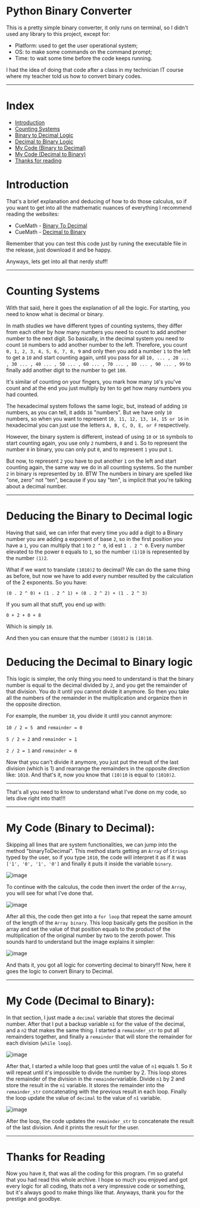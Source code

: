 # Python Binary Converter

This is a pretty simple binary converter, it only runs on terminal, so I didn't used any library to this project, except for:
 * Platform: used to get the user operational system;
 * OS: to make some commands on the command prompt;
 * Time: to wait some time before the code keeps running.

I had the idea of doing that code after a class in my technician IT course where my teacher told us how to convert binary codes.

---

# Index  
* [Introduction](#intro)
* [Counting Systems](#CountingSystems)  
* [Binary to Decimal Logic](#BToD)
* [Decimal to Binary Logic](#DToB)
* [My Code (Binary to Decimal)](#myCode1)
* [My Code (Decimal to Binary)](#myCode2)
* [Thanks for reading](#thx)

# <h1 id ="intro">Introduction</h1>

That's a brief explanation and deducing of how to do those calculus, so if you want to get into all the mathematic nuances of everything I recommend reading the websites:
* CueMath - <a href='https://www.cuemath.com/numbers/binary-to-decimal/' target="_blank">Binary To Decimal</a>
* CueMath - <a href='https://www.cuemath.com/numbers/decimal-to-binary' target="_blank"/>Decimal to Binary</a>

Remember that you can test this code just by runing the executable file in the release, just download it and be happy.

Anyways, lets get into all that nerdy stuff!

---

# <h1 id ="CountingSystems">Counting Systems</h1>

With that said, here it goes the explanation of all the logic. For starting, you need to know what is decimal or binary.

In math studies we have different types of counting systems, they differ from each other by how many numbers you need to count to add another number to the next digit. So basically, in the decimal system you need to count ```10``` numbers to add another number to the left. Therefore, you count ```0, 1, 2, 3, 4, 5, 6, 7, 8, 9``` and only then you add a number ```1``` to the left to get a ```10``` and start counting again, until you pass for all ```10, ... , 20 ... , 30 ... , 40 ... , 50 ... , 60 ... , 70 ... , 80 ... , 90 ... , 99``` to finally add another digit to the number to get ```100```. 

It's similar of counting on your fingers, you mark how many ```10```'s you've count and at the end you just multiply by ten to get how many numbers you had counted.

The hexadecimal system follows the same logic, but, instead of adding ```10``` numbers, as you can tell, it adds ```16``` "numbers". But we have only ```10``` numbers, so when you want to represent ```10, 11, 12, 13, 14, 15 or 16``` in hexadecimal you can just use the letters ```A, B, C, D, E, or F``` respectively.

However, the binary system is different, instead of using ```10``` or ```16``` symbols to start counting again, you use only ```2``` numbers, ```0``` and ```1```. So to represent the number ```0``` in binary, you can only put ```0```, and to represent ```1``` you put ```1```.

But now, to represent ```2``` you have to put another ```1``` on the left and start counting again, the same way we do in all counting systems. So the number ```2``` in binary is represented by ```10```. BTW The numbers in binary are spelled like "one, zero" not "ten", because if you say "ten", is implicit that you're talking about a decimal number.

----

# <h1 id ='BToD'>Deducing the Binary to Decimal logic</h1>

Having that said, we can infer that every time you add a digit to a Binary number you are adding a exponent of base ```2```, so in the first position you have a ```1```, you can multiply that ```1``` to ```2 ^ 0```, id est ```1 . 2 ^ 0```. Every number elevated to the power ```0``` equals to ```1```, so the number ```(1)10``` is represented by the number ```(1)2```.

What if we want to translate ```(1010)2``` to decimal? We can do the same thing as before, but now we have to add every number resulted by the calculation of the 2 exponents. So you have:

```(0 . 2 ^ 0) + (1 . 2 ^ 1) + (0 . 2 ^ 2) + (1 . 2 ^ 3)```

If you sum all that stuff, you end up with:

```0 + 2 + 0 + 8```

Which is simply ```10```.

And then you can ensure that the number ```(1010)2``` is ```(10)10```.


# <h1 id ="DToB">Deducing the Decimal to Binary logic</h1>

This logic is simpler, the only thing you need to understand is that the binary number is equal to the decimal divided by ```2```, and you get the remainder of that division. You do it until you cannot divide it anymore. So then you take all the numbers of the remainder in the multiplication and organize then in the opposite direction.

For example, the number ```10```, you divide it until you cannot anymore:

```10 / 2 = 5 ``` and ```remainder = 0```

```5 / 2 = 2``` and ```remainder = 1```

```2 / 2 = 1``` and ```remainder = 0```

Now that you can't divide it anymore, you just put the result of the last division (which is 1) and rearrange the remainders in the opposite direction like: ```1010```. And that's it, now you know that ```(10)10``` is equal to ```(1010)2```.

---


That's all you need to know to understand what I've done on my code, so lets dive right into that!!!



---

# <h1 id ="myCode1">My Code (Binary to Decimal):</h1> 

Skipping all lines that are system functionalities, we can jump into the method "binaryToDecimal". This method starts getting an ```Array``` of ```Strings``` typed by the user, so if you type ```1010```, the code will interpret it as if it was ```['1', '0', '1', '0']``` and finally it puts it inside the variable ```binary```.

![image](https://github.com/user-attachments/assets/6f60b3a0-1853-4364-b8f2-662a39dd95b7)



To continue with the calculus, the code then invert the order of the ```Array```, you will see for what I've done that.

![image](https://github.com/user-attachments/assets/3b114fee-80a2-4fde-ab80-0a4512780ee2)

After all this, the code then get into a ```for loop``` that repeat the same amount of the length of the ```Array binary```. This loop basically gets the position in the array and set the value of that position equals to the product of the multiplication of the original number by two to the zeroth power. This sounds hard to understand but the image explains it simpler:

![image](https://github.com/user-attachments/assets/d244d5d3-27ad-48b8-8338-e9df67efe3eb)

And thats it, you got all logic for converting decimal to binary!!! Now, here it goes the logic to convert Binary to Decimal.

---

# <h1 id ="myCode2">My Code (Decimal to Binary):</h1>
In that section, I just made a ```decimal``` variable that stores the decimal number. After that I put a backup variable ```n1``` for the value of the decimal, and a ```n2``` that makes the same thing. I started a ```remainder_str``` to put all remainders together, and finally a ```remainder``` that will store the remainder for each division (```while loop```).

![image](https://github.com/user-attachments/assets/defd4f65-d903-4fa1-beb0-2e26b9fa961a)

After that, I started a while loop that goes until the value of ```n1``` equals 1. So it will repeat until it's impossible to divide the number by 2. This loop stores the remainder of the division in the ```remainder```variable. Divide ```n1``` by 2 and store the result in the ```n1``` variable. It stores the remainder into the ```remainder_str``` concatenating with the previous result in each loop. Finally the loop update the value of ```decimal``` to the value of ```n1``` variable.

![image](https://github.com/user-attachments/assets/38372365-bdd3-4318-b994-618731477355)

After the loop, the code updates the ```remainder_str``` to concatenate the result of the last division. And it prints the result for the user.

---


# <h1 id ="thx">Thanks for Reading</h1>

Now you have it, that was all the coding for this program. I'm so grateful that you had read this whole archive. I hope so much you enjoyed and got every logic for all coding, thats not a very impressive code or something, but it's always good to make things like that. Anyways, thank you for the prestige and goodbye.
